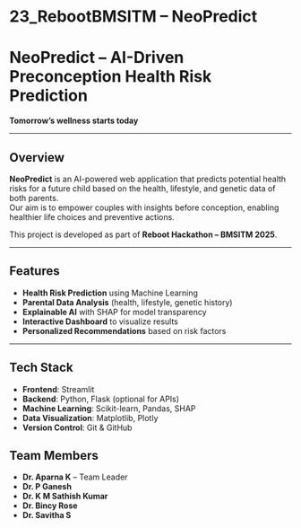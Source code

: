 # 23_RebootBMSITM – NeoPredict
# NeoPredict – AI-Driven Preconception Health Risk Prediction
**Tomorrow’s wellness starts today**  

---

## Overview
**NeoPredict** is an AI-powered web application that predicts potential health risks for a future child based on the health, lifestyle, and genetic data of both parents.  
Our aim is to empower couples with insights before conception, enabling healthier life choices and preventive actions.

This project is developed as part of **Reboot Hackathon – BMSITM 2025**.

---

## Features
- **Health Risk Prediction** using Machine Learning
- **Parental Data Analysis** (health, lifestyle, genetic history)
- **Explainable AI** with SHAP for model transparency
- **Interactive Dashboard** to visualize results
- **Personalized Recommendations** based on risk factors

---

## Tech Stack
- **Frontend**: Streamlit  
- **Backend**: Python, Flask (optional for APIs)  
- **Machine Learning**: Scikit-learn, Pandas, SHAP  
- **Data Visualization**: Matplotlib, Plotly  
- **Version Control**: Git & GitHub  

## Team Members
- **Dr. Aparna K** – Team Leader
- **Dr. P Ganesh**
- **Dr. K M Sathish Kumar**
- **Dr. Bincy Rose**
- **Dr. Savitha S**



